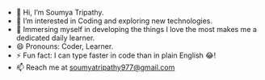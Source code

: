 - 👋 Hi, I’m Soumya Tripathy.
- 👀 I’m interested in Coding and exploring new technologies.
- 🌱 Immersing myself in developing the things I love the most makes me a dedicated daily learner.
- 😄 Pronouns: Coder, Learner.
- ⚡ Fun fact: I can type faster in code than in plain English 😂!
- 📫 Reach me at soumyatripathy977@gmail.com


